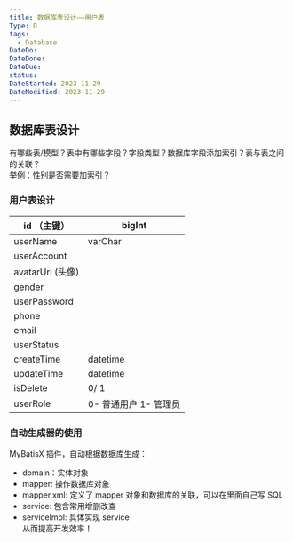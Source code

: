 ```yaml
---
title: 数据库表设计——用户表
Type: D
tags:
  - Database
DateDo:
DateDone:
DateDue:
status:
DateStarted: 2023-11-29
DateModified: 2023-11-29
---
```


## 数据库表设计

有哪些表/模型？表中有哪些字段？字段类型？数据库字段添加索引？表与表之间的关联？  
举例：性别是否需要加索引？

### 用户表设计

| id （主键）      | bigInt                |
| ---------------- | --------------------- |
| userName         | varChar               |
| userAccount      |                       |
| avatarUrl (头像) |                       |
| gender           |                       |
| userPassword     |                       |
| phone            |                       |
| email            |                       |
| userStatus       |                       |
| createTime       | datetime              |
| updateTime       | datetime              |
| isDelete         | 0/ 1                  |
| userRole         | 0- 普通用户 1- 管理员 |

### 自动生成器的使用

MyBatisX 插件，自动根据数据库生成：

- domain：实体对象
- mapper: 操作数据库对象
- mapper.xml: 定义了 mapper 对象和数据库的关联，可以在里面自己写 SQL
- service: 包含常用增删改查
- servicelmpl: 具体实现 service  
  从而提高开发效率！
